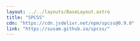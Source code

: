 ```yaml
---
layout: ../../layouts/BaseLayout.astro
title: "SPCSS"
cdn: "https://cdn.jsdelivr.net/npm/spcss@0.9.0"
link: "https://susam.github.io/spcss/"
---
```

